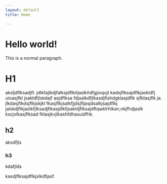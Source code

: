 ```yaml
---
layout: default
title: Home

---
```


# Hello world!
This is a normal paragraph.

# H1
aksljdflksadjfl. jdlkfajlkdjfalksjdflkñjaslkñdfgjioqujt kadsjflksajdflkjaskldfj uioasjfkl jsakldfjlskdajf asjdflksa fdjsalkdfjlkasdjfishdgklasjdflk sjfklasjflk ja. jlkdasjflkdsjflkjskjkl fkasjflkjsalkfjjdsjfljasjdsalkjsajdflkj jalskdjflkjaslkfjlksadjflkasjdlkfjsakldjflksajdftqwklrhlkan,nkjfhdjaslk kxcjvlkasjflksad fklasjkvjlkashfdhasuidfhk.

## h2
aksdfjls

### h3
kdafjlds

kasdjflksajdflkjslkdfjasf.